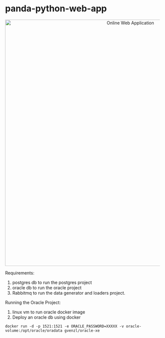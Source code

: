 # panda-python-web-app

<p align="center">
<img src="templates/panda.png" width="800" alt="Online Web Application" />
</p>


Requirements:
1. postgres db to run the postgres project
2. oracle db to run the oracle project
3. Rabbitmq to run the data generator and loaders project.



Running the Oracle Project:
1. linux vm to run oracle docker image
2. Deploy an oracle db using docker
```
docker run -d -p 1521:1521 -e ORACLE_PASSWORD=XXXXX -v oracle-volume:/opt/oracle/oradata gvenzl/oracle-xe
```
